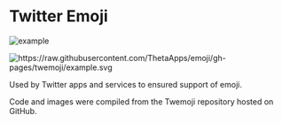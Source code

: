 # Twitter Emoji

![![example](vector/1f600.svg)](example.svg)

<img src="https://raw.githubusercontent.com/ThetaApps/emoji/gh-pages/twemoji/example.svg" alt="https://raw.githubusercontent.com/ThetaApps/emoji/gh-pages/twemoji/example.svg" title="Title" />

Used by Twitter apps and services to ensured support of emoji.

Code and images were compiled from the Twemoji repository hosted on GitHub.
